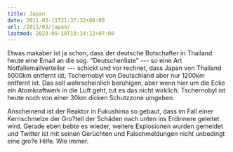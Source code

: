 ```yaml
---
title: Japan
date: 2011-03-11T21:37:32+00:00
url: /2011/03/japan/
lastmod: 2023-09-10T19:14:12+07:00
---
```

Etwas makaber ist ja schon, dass der deutsche Botschafter in Thailand heute eine Email an die sog. "Deutschenliste" --- so eine Art Notfallemailverteiler --- schickt und vor rechnet, dass Japan von Thailand 5000km entfernt ist, Tschernobyl von Deutschland aber nur 1200km entfernt ist. Das soll wahrscheinlich beruhigen, aber wenn hier um die Ecke ein Atomkraftwerk in die Luft geht, tut es das nicht wirklich. Tschernobyl ist heute noch von einer 30km dicken Schutzzone umgeben.

Anscheinend ist der Reaktor in Fukushima so gebaut, dass im Fall einer Kernschmelze der Gro?teil der Schäden nach unten ins Erdinnere geleitet wird. Gerade eben bebte es wieder, weitere Explosionen wurden gemeldet und Twitter ist mit seinen Gerüchten und Falschmeldungen nicht unbedingt eine gro?e Hilfe. Wie immer.
